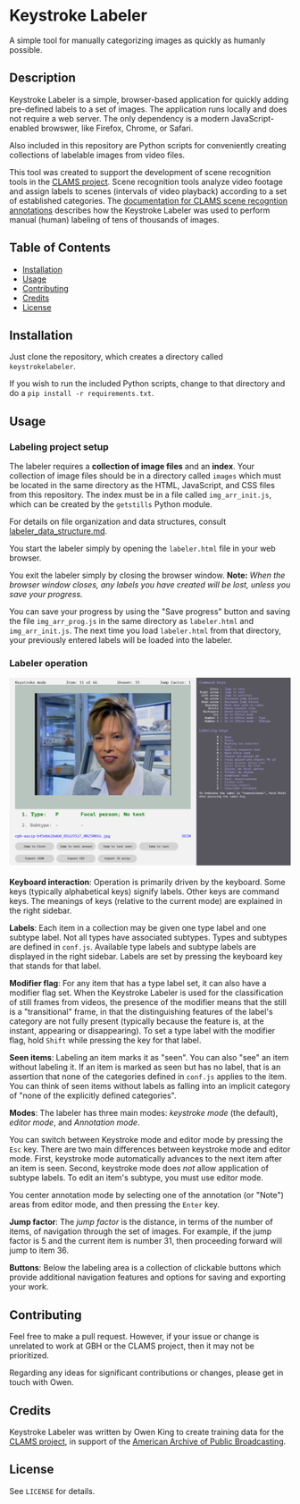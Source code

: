 # Keystroke Labeler
A simple tool for manually categorizing images as quickly as humanly possible.

## Description
Keystroke Labeler is a simple, browser-based application for quickly adding pre-defined labels to a set of images.  The application runs locally and does not require a web server.  The only dependency is a modern JavaScript-enabled browswer, like Firefox, Chrome, or Safari.

Also included in this repository are Python scripts for conveniently creating collections of labelable images from video files.  

This tool was created to support the development of scene recognition tools in the [CLAMS project](https://clams.ai/).  Scene recognition tools analyze video footage and assign labels to scenes (intervals of video playback) according to a set of established categories.  The [documentation for CLAMS scene recogntion annotations](https://github.com/clamsproject/aapb-annotations/tree/main/scene-recognition) describes how the Keystroke Labeler was used to perform manual (human) labeling of tens of thousands of images.

## Table of Contents
- [Installation](#installation)
- [Usage](#usage)
- [Contributing](#contributing)
- [Credits](#credits)
- [License](#license)

## Installation

Just clone the repository, which creates a directory called `keystrokelabeler`.

If you wish to run the included Python scripts, change to that directory and do a `pip install -r requirements.txt`.

## Usage

### Labeling project setup

The labeler requires a **collection of image files** and an **index**.  Your collection of image files should be in a directory called `images` which must be located in the same directory as the HTML, JavaScript, and CSS files from this repository.  The index must be in a file called `img_arr_init.js`, which can be created by the `getstills` Python module.

For details on file organization and data structures, consult [labeler_data_structure.md](docs/labeler_data_structure.md). 

You start the labeler simply by opening the `labeler.html` file in your web browser.

You exit the labeler simply by closing the browser window.  **Note:** *When the browser window closes, any labels you have created will be lost, unless you save your progress.*

You can save your progress by using the "Save progress" button and saving the file `img_arr_prog.js` in the same directory as `labeler.html` and `img_arr_init.js`.  The next time you load `labeler.html` from that directory, your previously entered labels will be loaded into the labeler.

### Labeler operation

![screenshot of the Keystroke Labeler interface](/docs/ksl_screenshot.png?raw=true)

**Keyboard interaction**:  Operation is primarily driven by the keyboard.  Some keys (typically alphabetical keys) signify labels.  Other keys are command keys.  The meanings of keys (relative to the current mode) are explained in the right sidebar.  

**Labels**:  Each item in a collection may be given one type label and one subtype label.  Not all types have associated subtypes.  Types and subtypes are defined in `conf.js`.  Available type labels and subtype labels are displayed in the right sidebar.  Labels are set by pressing the keyboard key that stands for that label.

**Modifier flag**:  For any item that has a type label set, it can also have a modifier flag set.  When the Keystroke Labeler is used for the classification of still frames from videos, the presence of the modifier means that the still is a "transitional" frame, in that the distinguishing features of the label's category are not fully present (typically because the feature is, at the instant, appearing or disappearing).  To set a type label with the modifier flag, hold `Shift` while pressing the key for that label.

**Seen items**:  Labeling an item marks it as "seen".  You can also "see" an item without labeling it.  If an item is marked as seen but has no label, that is an assertion that none of the categories defined in `conf.js` applies to the item.  You can think of seen items without labels as falling into an implicit category of "none of the explicitly defined categories".  

**Modes**:  The labeler has three main modes:  *keystroke mode* (the default), *editor mode*, and *Annotation mode*.  

You can switch between Keystroke mode and editor mode by pressing the `Esc` key.  There are two main differences between keystroke mode and editor mode.  First, keystroke mode automatically advances to the next item after an item is seen.  Second, keystroke mode does *not* allow application of subtype labels.  To edit an item's subtype, you must use editor mode.  

You center annotation mode by selecting one of the annotation (or "Note") areas from editor mode, and then pressing the `Enter` key.

**Jump factor**:  The *jump factor* is the distance, in terms of the number of items, of navigation through the set of images.  For example, if the jump factor is 5 and the current item is number 31, then proceeding forward will jump to item 36.

**Buttons**:  Below the labeling area is a collection of clickable buttons which provide additional navigation features and options for saving and exporting your work.

## Contributing

Feel free to make a pull request.  However, if your issue or change is unrelated to work at GBH or the CLAMS project, then it may not be prioritized.  

Regarding any ideas for significant contributions or changes, please get in touch with Owen.


## Credits
Keystroke Labeler was written by Owen King to create training data for the [CLAMS project](https://clams.ai/), in support of the [American Archive of Public Broadcasting](https://americanarchive.org/). 


## License
See `LICENSE` for details.

